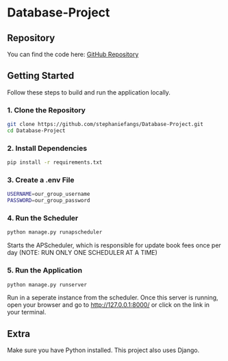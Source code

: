 # Database-Project

## Repository

You can find the code here: [GitHub Repository](https://github.com/stephaniefangs/Database-Project)

## Getting Started

Follow these steps to build and run the application locally.

### 1. Clone the Repository

```bash
git clone https://github.com/stephaniefangs/Database-Project.git
cd Database-Project
```

### 2. Install Dependencies

```bash
pip install -r requirements.txt
```

### 3. Create a .env File

```bash
USERNAME=our_group_username
PASSWORD=our_group_password
```

### 4. Run the Scheduler

```bash
python manage.py runapscheduler
```

Starts the APScheduler, which is responsible for update book fees once per day (NOTE: RUN ONLY ONE SCHEDULER AT A TIME)

### 5. Run the Application

```bash
python manage.py runserver
```

Run in a seperate instance from the scheduler.
Once this server is running, open your browser and go to http://127.0.0.1:8000/ or click on the link in your terminal. 

## Extra

Make sure you have Python installed. This project also uses Django.
